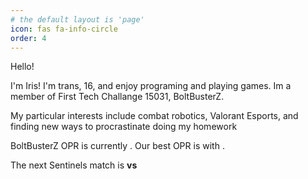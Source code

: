 ```yaml
---
# the default layout is 'page'
icon: fas fa-info-circle
order: 4
---
```

<html>
<head>
<script src="https://cdn.jsdelivr.net/npm/axios/dist/axios.min.js"></script>
<script language="javascript">
function getOPR() {
    axios.get("https://api.ftcscout.org/rest/v1/teams/15031/quick-stats?season=2023&region=All")
        .then(response => {
            var opr = Math.round((response.data["tot"]["value"])*100)/100;
            var rank = Math.min(response.data["auto"]["rank"], response.data["dc"]["rank"], response.data["eg"]["rank"]);
            var value = "";
            var best = "";
            if (rank == response.data["auto"]["rank"]){
                best = "autonomus";
                value = response.data["auto"]["value"];
            } else if (rank == response.data["dc"]["rank"]){
                best = "teleOp";
                value = response.data["dc"]["value"]
            } else if (rank == response.data["eg"]["rank"]){
                best = "endgame";
                value = response.data["eg"]["value"];
            }
            document.getElementById("opr").innerHTML = opr;
            document.getElementById("value").innerHTML = Math.round(value*100)/100;
            document.getElementById("best").innerHTML = best;
        })};
</script>
<script>
function getNextSEN(){
    axios.get("https://vlr.orlandomm.net/api/v1/teams/2")
        .then(response => {
            var team0 = response.data.data.upcoming["0"]["teams"]["0"]["tag"];
            var team1 = response.data.data.upcoming["0"]["teams"]["1"]["tag"];
            document.getElementById("team0").innerHTML = team0
            document.getElementById("team1").innerHTML = team1            
        })};
</script>

</head>

<body onload = "getOPR(); getNextSEN()">
<p>Hello!</p>

<p>I'm Iris! I'm trans, 16, and enjoy programing and playing games. Im a member of First Tech Challange 15031, BoltBusterZ.</p>

<p>My particular interests include combat robotics, Valorant Esports, and finding new ways to procrastinate doing my homework<p>

<p> BoltBusterZ OPR is currently <b><span id = "opr"></span></b>. Our best OPR is <b><span id = "best"></span></b> with <b><span id = "value"></span></b>.</p>

<p> The next Sentinels match is <b><span id = "team0"></span> vs <span id = "team1"></span></b></p>